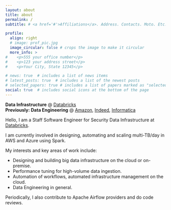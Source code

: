 ```yaml
---
layout: about
title: about
permalink: /
subtitle: # <a href='#'>Affiliations</a>. Address. Contacts. Moto. Etc.

profile:
  align: right
  # image: prof_pic.jpg
  image_circular: false # crops the image to make it circular
  more_info: >
#    <p>555 your office number</p>
#    <p>123 your address street</p>
#    <p>Your City, State 12345</p>

# news: true  # includes a list of news items
# latest_posts: true  # includes a list of the newest posts
# selected_papers: true # includes a list of papers marked as "selected={true}"
social: true  # includes social icons at the bottom of the page
---
```


**Data Infrastructure** @ [Databricks](https://www.databricks.com/) \
**Previously: Data Engineering** @ [Amazon](https://www.primevideotech.com/our-innovation), [Indeed](https://engineering.indeedblog.com/blog/2018/10/imhotep-scalable-efficient-and-fast/), [Informatica](https://www.informatica.com/)

Hello, I am a Staff Software Engineer for Security Data Infrastructure at [Databricks](https://www.databricks.com/).

I am currently involved in designing, automating and scaling multi-TB/day in AWS and Azure using Spark.

My interests and key areas of work include: 
* Designing and building big data infrastructure on the cloud or on-premise.
* Performance tuning for high-volume data ingestion.
* Automation of workflows, automated infrastructure management on the cloud.
* Data Engineering in general.

Periodically, I also contribute to Apache Airflow providers and do code reviews.

